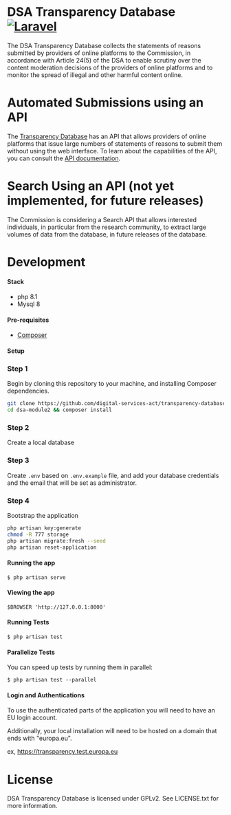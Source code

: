 DSA Transparency Database [![Laravel](https://github.com/digital-services-act/transparency-database/actions/workflows/vapor.yml/badge.svg?branch=main)](https://github.com/digital-services-act/transparency-database/actions/workflows/vapor.yml)
=========================

The DSA Transparency Database collects the statements of reasons submitted by providers of online platforms to the
Commission, in accordance with Article 24(5) of the DSA to enable scrutiny over the content moderation decisions of the
providers of online platforms and to monitor the spread of illegal and other harmful content online.

Automated Submissions using an API
==================================

The [Transparency Database](https://transparency.dsa.ec.europa.eu/) has an API that allows providers of online platforms that issue large numbers of statements of
reasons to submit them without using the web interface. To learn about the capabilities of the API, you can consult the [API documentation](https://transparency.dsa.ec.europa.eu/profile/page/api-documentation).

Search Using an API (not yet implemented, for future releases)
==============================================================

The Commission is considering a Search API that allows interested individuals, in particular from the research community, to extract large volumes of data from the database, in future releases of the database.

Development
===========

#### Stack

* php 8.1
* Mysql 8

#### Pre-requisites

* [Composer](https://getcomposer.org/)

#### Setup

### Step 1

Begin by cloning this repository to your machine, and installing Composer dependencies.

```bash
git clone https://github.com/digital-services-act/transparency-database
cd dsa-module2 && composer install 
```

### Step 2

Create a local database

### Step 3

Create `.env` based on `.env.example` file, and add your database credentials and the email that will be set as
administrator.

### Step 4

Bootstrap the application

```bash
php artisan key:generate
chmod -R 777 storage
php artisan migrate:fresh --seed
php artisan reset-application
```

#### Running the app

    $ php artisan serve

#### Viewing the app

```
$BROWSER 'http://127.0.0.1:8000'
```

#### Running Tests

    $ php artisan test

#### Parallelize Tests

You can speed up tests by running them in parallel:

    $ php artisan test --parallel

#### Login and Authentications

To use the authenticated parts of the application you will need to have an EU login account.

Additionally, your local installation will need to be hosted on a domain that ends with "europa.eu".

ex, https://transparency.test.europa.eu

License
=======

DSA Transparency Database is licensed under GPLv2. See LICENSE.txt for more information.
